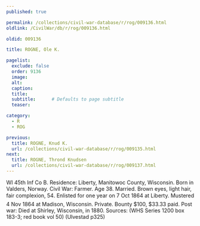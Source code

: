 ```yaml
---
published: true

permalink: /collections/civil-war-database/r/rog/009136.html
oldlink: /CivilWar/db/r/rog/009136.html

oldid: 009136

title: ROGNE, Ole K.

pagelist:
  exclude: false
  order: 9136
  image: 
  alt:
  caption:
  title:
  subtitle:      # Defaults to page subtitle
  teaser:

category: 
  - R 
  - ROG

previous:
  title: ROGNE, Knud K.
  url: /collections/civil-war-database/r/rog/009135.html  
next:
  title: ROGNE, Thrond Knudsen
  url: /collections/civil-war-database/r/rog/009137.html   
---
```

WI 45th Inf Co B. Residence: Liberty, Manitowoc County, Wisconsin. Born in Valders, Norway. Civil War: Farmer. Age 38. Married. Brown eyes, light hair, fair complexion, 5&#146;4&#148;. Enlisted for one year on 7 Oct 1864 at Liberty. Mustered 4 Nov 1864 at Madison, Wisconsin. Private. Bounty $100, $33.33 paid. Post war: Died at Shirley, Wisconsin, in 1880. Sources: (WHS Series 1200 box 183-3; red book vol 50) (Ulvestad p325)